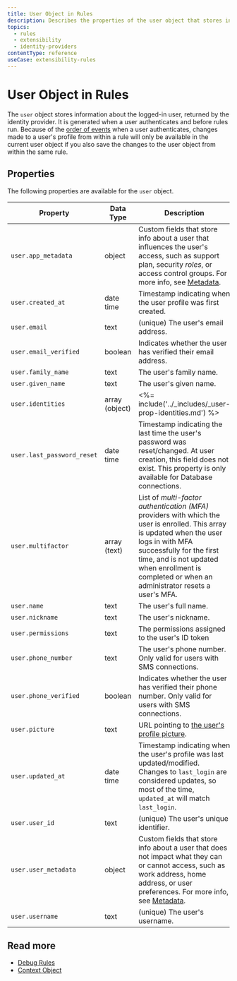 ```yaml
---
title: User Object in Rules
description: Describes the properties of the user object that stores information about the logged in user, returned by the identity provider. 
topics:
  - rules
  - extensibility
  - identity-providers
contentType: reference
useCase: extensibility-rules
---
```


# User Object in Rules

The `user` object stores information about the logged-in user, returned by the identity provider. It is generated when a user authenticates and before rules run. Because of the [order of events](/rules#authentication-transaction-flow) when a user authenticates, changes made to a user's profile from within a rule will only be available in the current user object if you also save the changes to the user object from within the same rule.

## Properties

The following properties are available for the `user` object.

| Property | Data Type        | Description |
|----------|------------------|-------------|
| `user.app_metadata` | object | Custom fields that store info about a user that influences the user's access, such as support plan, security <dfn data-key="role">roles</dfn>, or access control groups. For more info, see [Metadata](/metadata). |
| `user.created_at` | date time | Timestamp indicating when the user profile was first created. |
| `user.email` | text | (unique) The user's email address. |
| `user.email_verified` | boolean | Indicates whether the user has verified their email address. |
| `user.family_name` | text | The user's family name. |
| `user.given_name` | text | The user's given name. |
| `user.identities` | array (object) |  <%= include('../_includes/_user-prop-identities.md') %> |
| `user.last_password_reset` | date time | Timestamp indicating the last time the user's password was reset/changed. At user creation, this field does not exist. This property is only available for Database connections. |
| `user.multifactor` | array (text) | List of <dfn data-key="multifactor-authentication">multi-factor authentication (MFA)</dfn> providers with which the user is enrolled. This array is updated when the user logs in with MFA successfully for the first time, and is not updated when enrollment is completed or when an administrator resets a user's MFA. |
| `user.name` | text | The user's full name. |
| `user.nickname` | text | The user's nickname. |
| `user.permissions` | text | The permissions assigned to the user's ID token |
| `user.phone_number` | text  | The user's phone number. Only valid for users with SMS connections. |
| `user.phone_verified` | boolean | Indicates whether the user has verified their phone number. Only valid for users with SMS connections. |
| `user.picture` | text | URL pointing to [the user's profile picture](/user-profile/user-picture). |
| `user.updated_at` | date time | Timestamp indicating when the user's profile was last updated/modified. Changes to `last_login` are considered updates, so most of the time, `updated_at` will match `last_login`. |
| `user.user_id` | text | (unique) The user's unique identifier. |
| `user.user_metadata` | object | Custom fields that store info about a user that does not impact what they can or cannot access, such as work address, home address, or user preferences. For more info, see [Metadata](/metadata). |
| `user.username` | text | (unique) The user's username. |

## Read more

* [Debug Rules](/rules/guides/debug)
* [Context Object](/rules/references/context-object)
